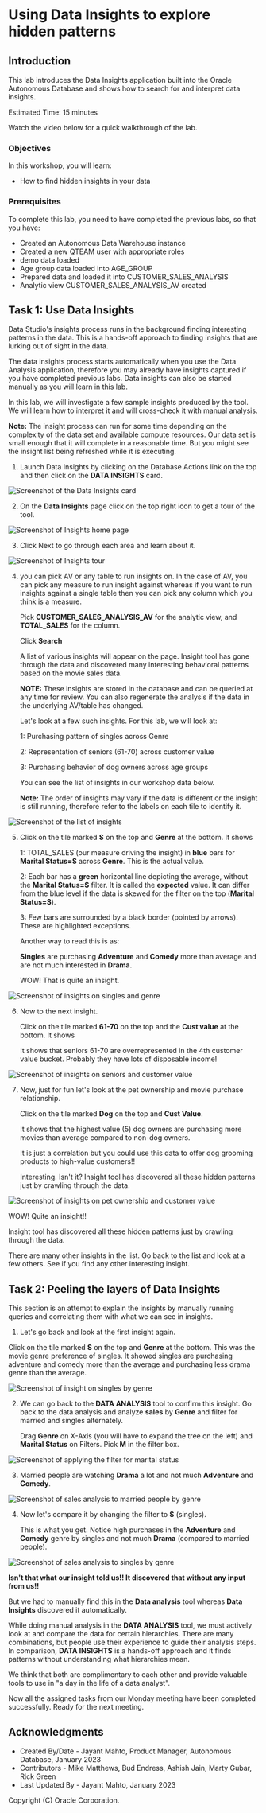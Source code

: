 # Using Data Insights to explore hidden patterns


## Introduction

This lab introduces the Data Insights application built into the Oracle Autonomous Database and shows how to search for and interpret data insights.

Estimated Time: 15 minutes

Watch the video below for a quick walkthrough of the lab.
[](youtube:youtubeid)

### Objectives

In this workshop, you will learn:
-	How to find hidden insights in your data

### Prerequisites

To complete this lab, you need to have completed the previous labs, so that you have:

- Created an Autonomous Data Warehouse instance
- Created a new QTEAM user with appropriate roles
- demo data loaded
- Age group data loaded into AGE_GROUP
- Prepared data and loaded it into CUSTOMER_SALES_ANALYSIS
- Analytic view CUSTOMER_SALES_ANALYSIS_AV created

## Task 1: Use Data Insights

Data Studio's insights process runs in the background
finding interesting patterns in the data. This is a hands-off approach to
finding insights that are lurking out of sight in the data.

The data insights process starts automatically when you use the Data Analysis application, 
therefore you may already have insights captured if you have completed 
previous labs. Data insights can also be started manually as you will learn in this lab.

In this lab, we will investigate a few sample insights produced by the tool.
We will learn how to interpret it and will cross-check it with manual
analysis.

**Note:** The insight process can run for some time depending on the
complexity of the data set and available compute resources. Our data set
is small enough that it will complete in a reasonable time. But you might
see the insight list being refreshed while it is executing.


1.  Launch Data Insights by clicking on the Database Actions link on the
    top and then click on the **DATA INSIGHTS** card.

![Screenshot of the Data Insights card](images/image76_inst_card.png)

2.  On the **Data Insights** page click on the top right icon to get a tour of the
    tool.

![Screenshot of Insights home page](images/image77_inst_home.png)

3.  Click Next to go through each area and learn about it.

![Screenshot of Insights tour](images/image78_inst_tour.png)

4.  you can pick AV or any table to run insights on. In the case of AV, you
    can pick any measure to run insight against whereas if you want to
    run insights against a single table then you can pick any column
    which you think is a measure.

    Pick **CUSTOMER_SALES_ANALYSIS_AV** for the analytic view, and **TOTAL_SALES**
    for the column. 
    
    Click **Search**
    
    A list of various insights will appear on the page. Insight tool has gone through the data and discovered
    many interesting behavioral patterns based on the movie sales data.
    
    **NOTE:** These insights are stored in the database and can be queried at any
    time for review. You can also regenerate the analysis if the data in
    the underlying AV/table has changed.
    
    Let's look at a few such insights. For this lab, we will look at:

      1: Purchasing pattern of singles across Genre

      2: Representation of seniors (61-70) across customer value

      3: Purchasing behavior of dog owners across age groups

    You can see the list of insights in our workshop data below.
        
    **Note:** The order of
    insights may vary if the data is different or the insight is still
    running, therefore refer to the labels on each tile to identify it.

![Screenshot of the list of insights](images/image79_inst_list.png)

5.  Click on the tile marked **S** on the top and **Genre** at the
    bottom. It shows

    1: TOTAL_SALES (our measure driving the insight) in **blue** bars for
    **Marital Status=S** across **Genre**. This is the actual value.
    
    2: Each bar has a **green** horizontal line depicting the average,
    without the **Marital Status=S** filter. It is called the **expected** value.
    It can differ from the blue level if the data is skewed for the filter
    on the top (**Marital Status=S**).
    
    3: Few bars are surrounded by a black border (pointed by arrows). These
    are highlighted exceptions.
    
    Another way to read this is as:
    
    **Singles** are purchasing **Adventure** and **Comedy** more than
    average and are not much interested in **Drama**.
    
    WOW! That is quite an insight.

![Screenshot of insights on singles and genre](images/image80_inst_maritalstatus_genre.png)

6.  Now to the next insight.

    Click on the tile marked **61-70** on the top and the **Cust value** at
    the bottom. It shows
    
    It shows that seniors 61-70 are overrepresented in the 4th customer value
    bucket. Probably they have lots of disposable income!

![Screenshot of insights on seniors and customer value](images/image81_inst_age_custvalue.png)

7.  Now, just for fun let's look at the pet ownership and movie purchase
    relationship.

    Click on the tile marked **Dog** on the top and **Cust Value**.
    
    It shows that the highest value (5) dog owners are purchasing more movies
    than average compared to non-dog owners.
    
    It is just a correlation but you could use this data to offer dog
    grooming products to high-value customers!!
    
    Interesting. Isn't it? Insight tool has discovered all these hidden
    patterns just by crawling through the data.

![Screenshot of insights on pet ownership and customer value](images/image82_inst_pet_custvalue.png)

  WOW! Quite an insight!! 
  
  Insight tool has discovered all these hidden patterns just by crawling through the data.
  
  There are many other insights in the list. Go back to the list and look at 
  a few others. See if you find any other interesting insight.

## Task 2: Peeling the layers of Data Insights

This section is an attempt to explain the insights by manually running
queries and correlating them with what we can see in insights.

1.  Let's go back and look at the first insight again.

Click on the tile marked **S** on the top and **Genre** at the bottom. This 
was the movie genre preference of singles. It showed singles are purchasing 
adventure and comedy more than the average and purchasing less drama genre than 
the average.

![Screenshot of insight on singles by genre](images/image83_inst_single_genre.png)

2.  We can go back to the **DATA ANALYSIS** tool to confirm this
    insight. Go back to the data analysis and analyze **sales** by **Genre** and
    filter for married and singles alternately.

    Drag **Genre** on X-Axis (you will have to expand the tree on the left)
    and **Marital Status** on Filters. Pick **M** in the filter box.

![Screenshot of applying the filter for marital status](images/image84_analyze_filter.png)

3.  Married people are watching **Drama** a lot and not much
    **Adventure** and **Comedy**.

![Screenshot of sales analysis to married people by genre](images/image85_analyze_married_genre.png)

4.  Now let's compare it by changing the filter to **S** (singles).

    This is what you get. Notice high purchases in the **Adventure** and
    **Comedy** genre by singles and not much **Drama** (compared to
    married people).

![Screenshot of sales analysis to singles by genre](images/image86_analyze_single_genre.png)

**Isn't that what our insight told us!! It discovered that without any input from
us!!** 

But we had to manually find this in the **Data analysis** tool whereas **Data Insights**
discovered it automatically.

While doing manual analysis in the **DATA ANALYSIS** tool, 
we must actively look at and compare the data for
certain hierarchies. There are many combinations, but people use their
experience to guide their analysis steps. In comparison, **DATA
INSIGHTS** is a hands-off approach and it finds patterns without
understanding what hierarchies mean.

We think that both are complimentary to each other and provide valuable
tools to use in "a day in the life of a data analyst".

Now all the assigned tasks from our Monday meeting have been completed
successfully. Ready for the next meeting.

## Acknowledgments

- Created By/Date - Jayant Mahto, Product Manager, Autonomous Database, January 2023
- Contributors - Mike Matthews, Bud Endress, Ashish Jain, Marty Gubar, Rick Green
- Last Updated By - Jayant Mahto, January 2023


Copyright (C)  Oracle Corporation.